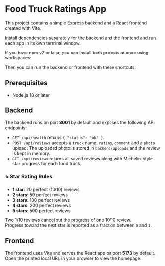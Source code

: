 # Food Truck Ratings App

This project contains a simple Express backend and a React frontend created with Vite.

Install dependencies separately for the backend and the frontend and run each app in its own terminal window.

If you have npm v7 or later, you can install both projects at once using workspaces:


Then you can run the backend or frontend with these shortcuts:


## Prerequisites

- Node.js 18 or later

## Backend


The backend runs on port **3001** by default and exposes the following API endpoints:

- `GET /api/health` returns `{ "status": "ok" }`.
- `POST /api/reviews` accepts a `truck` name, `rating`, `comment` and a `photo` upload. The
  uploaded photo is stored in `backend/uploads` and the review is kept in memory.
- `GET /api/reviews` returns all saved reviews along with Michelin-style star progress
  for each food truck.

### ⭐️ Star Rating Rules

- **1 star**: 20 perfect (10/10) reviews  
- **2 stars**: 50 perfect reviews  
- **3 stars**: 100 perfect reviews  
- **4 stars**: 200 perfect reviews  
- **5 stars**: 500 perfect reviews  

Two 1/10 reviews cancel out the progress of one 10/10 review.  
Progress toward the next star is reported as a fraction between `0` and `1`.

## Frontend


The frontend uses Vite and serves the React app on port **5173** by default.  
Open the printed local URL in your browser to view the homepage.
